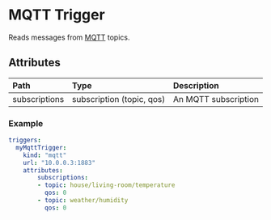 # MQTT Trigger

Reads messages from [MQTT](http://mqtt.org/) topics.

## Attributes

| **Path** | **Type** | **Description** |
| :--- | :--- | :--- |
| subscriptions | subscription (topic, qos) | An MQTT subscription |

### Example

```yaml
triggers:
  myMqttTrigger:
    kind: "mqtt"
    url: "10.0.0.3:1883"
    attributes:
        subscriptions:
        - topic: house/living-room/temperature
          qos: 0
        - topic: weather/humidity
          qos: 0
```
